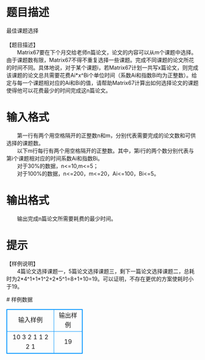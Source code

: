 # 

 
 # 题目描述 
<p>
最佳课题选择<br><br>【题目描述】<br>　　Matrix67要在下个月交给老师n篇论文，论文的内容可以从m个课题中选择。由于课题数有限，Matrix67不得不重复选择一些课题。完成不同课题的论文所花的时间不同。具体地说，对于某个课题i，若Matrix67计划一共写x篇论文，则完成该课题的论文总共需要花费Ai*x^Bi个单位时间（系数Ai和指数Bi均为正整数）。给定与每一个课题相对应的Ai和Bi的值，请帮助Matrix67计算出如何选择论文的课题使得他可以花费最少的时间完成这n篇论文。<br></p> 

 
 # 输入格式 
<p>
　　第一行有两个用空格隔开的正整数n和m，分别代表需要完成的论文数和可供选择的课题数。<br>　　以下m行每行有两个用空格隔开的正整数。其中，第i行的两个数分别代表与第i个课题相对应的时间系数Ai和指数Bi。<br>　　对于30%的数据，n<=10,m<=5；<br>　　对于100%的数据，n<=200，m<=20，Ai<=100，Bi<=5。 <br></p> 

 
 # 输出格式 
<p>
　　输出完成n篇论文所需要耗费的最少时间。</p> 

 
 # 提示 
<p>
【样例说明】<br>　　4篇论文选择课题一，5篇论文选择课题三，剩下一篇论文选择课题二，总耗时为2*4^1+1*1^2+2*5^1=8+1+10=19。可以证明，不存在更优的方案使耗时小于19。 <br></p> 
# 样例数据
<style>
        table,table tr th, table tr td { border:1px solid #0094ff; }
        table { width: 200px; min-height: 25px; line-height: 25px; text-align: center; border-collapse: collapse;}   
    </style>
<table>
	<tr>
		<td>输入样例</td>
		<td>输出样例</td>
	</tr>
<tr><td>10 3
2 1
1 2
2 1
</td><td>19</td></tr></table>
